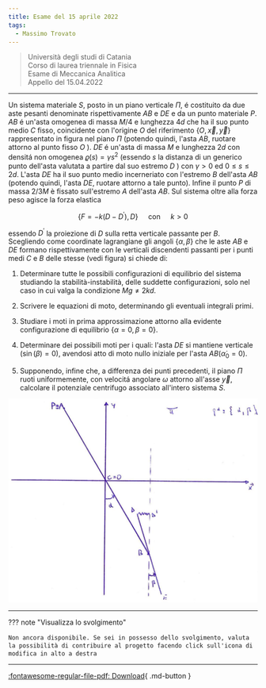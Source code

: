 ```yaml
---
title: Esame del 15 aprile 2022
tags:
  - Massimo Trovato
---
```


>Università degli studi di Catania<br> Corso di laurea triennale in Fisica<br> Esame di Meccanica Analitica<br> Appello del 15.04.2022

---
Un sistema materiale $S$, posto in un piano verticale $\Pi$, é
costituito da due aste pesanti denominate rispettivamente $A B$ e $D E$
e da un punto materiale $P$. $A B$ é un'asta omogenea di massa $M / 4$ e
lunghezza $4 d$ che ha il suo punto medio $C$ fisso, coincidente con
l'origine $O$ del riferimento $\{O, \vec{x}, \vec{y}\}$ rappresentato in
figura nel piano $\Pi$ (potendo quindi, l'asta $A B$, ruotare attorno al
punto fisso $O$ ). $D E$ é un'asta di massa $M$ e lunghezza $2 d$ con
densitá non omogenea $\varrho(s)=\gamma s^{2}$ (essendo $s$ la distanza
di un generico punto dell'asta valutata a partire dal suo estremo $D$ )
con $\gamma>0$ ed $0 \leq s \leq 2 d$. L'asta $D E$ ha il suo punto
medio incerneriato con l'estremo $B$ dell'asta $A B$ (potendo quindi,
l'asta $D E$, ruotare attorno a tale punto). Infine il punto $P$ di
massa $2 / 3 M$ è fissato sull'estremo $A$ dell'asta $A B$. Sul sistema
oltre alla forza peso agisce la forza elastica

$$\left\{F=-k\left(D-D^{\prime}\right), D\right\} \quad \text { con } \quad k>0$$

essendo $D^{\prime}$ la proiezione di $D$ sulla retta verticale passante
per $B$. Scegliendo come coordinate lagrangiane gli angoli
$\{\alpha, \beta\}$ che le aste $A B$ e $D E$ formano rispettivamente
con le verticali discendenti passanti per i punti medi $C$ e $B$ delle
stesse (vedi figura) si chiede di:

1.  Determinare tutte le possibili configurazioni di equilibrio del
    sistema studiando la stabilità-instabilità, delle suddette
    configurazioni, solo nel caso in cui valga la condizione
    $M g \neq 2 k d$.

2.  Scrivere le equazioni di moto, determinando gli eventuali integrali
    primi.

3.  Studiare i moti in prima approssimazione attorno alla evidente
    configurazione di equilibrio $\{\alpha=0, \beta=0\}$.

4.  Determinare dei possibili moti per i quali: l'asta $D E$ si mantiene
    verticale $(\sin (\beta)=0)$, avendosi atto di moto nullo iniziale
    per l'asta $A B\left(\dot{\alpha}_{0}=0\right)$.

5.  Supponendo, infine che, a differenza dei punti precedenti, il piano
    $\Pi$ ruoti uniformemente, con velocitá angolare $\omega$ attorno
    all'asse $\vec{y}$, calcolare il potenziale centrifugo associato
    all'intero sistema $S$.

![image](images/2023_04_04_fdeaa97a1ff25f89fa04g-12.jpg)

---

??? note "Visualizza lo svolgimento"
    
    Non ancora disponibile. Se sei in possesso dello svolgimento, valuta la possibilità di contribuire al progetto facendo click sull'icona di modifica in alto a destra

---

[:fontawesome-regular-file-pdf: Download](pdf/2022-04-15.pdf){ .md-button }